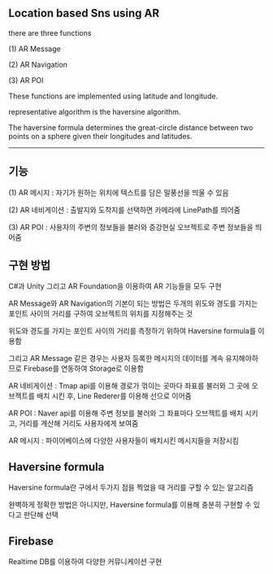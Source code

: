 Location based Sns using AR 
------------------------------------
there are three functions

(1) AR Message 

(2) AR Navigation

(3) AR POI

These functions are implemented using latitude and longitude.

representative algorithm is the haversine algorithm.

The haversine formula determines the great-circle distance between two points on a sphere given their longitudes and latitudes.

-------------------------------------
기능
-------------------------------------
(1) AR 메시지 : 자기가 원하는 위치에 텍스트를 담은 말풍선을 띄울 수 있음

(2) AR 네비게이션 : 출발지와 도착지를 선택하면 카메라에 LinePath를 띄어줌

(3) AR POI : 사용자의 주변의 정보들을 불러와 증강현실 오브젝트로 주변 정보들을 띄어줌 

구현 방법
-------------------------------------
C#과 Unity 그리고 AR Foundation을 이용하여 AR 기능들을 모두 구현 

AR Message와 AR Navigation의 기본이 되는 방법은 두개의 위도와 경도를 가지는 포인트 사이의 거리를 구하여 오브젝트의 위치를 지정해주는 것

위도와 경도를 가지는 포인트 사이의 거리를 측정하기 위하여 Haversine formula를 이용함 

그리고 AR Message 같은 경우는 사용자 등록한 메시지의 데이터를 계속 유지해야하므로 Firebase를 연동하여 Storage로 이용함

AR 네비게이션 : Tmap api를 이용해 경로가 꺾이는 곳마다 좌표를 불러와 그 곳에 오브젝트를 배치 시킨 후, Line Rederer를 이용해 선으로 이어줌

AR POI : Naver api를 이용해 주변 정보를 불러와 그 좌표마다 오브젝트를 배치 시키고, 거리를 계산해 거리도 사용자에게 보여줌 

AR 메시지 : 파이어베이스에 다양한 사용자들이 배치시킨 메시지들을 저장시킴 


Haversine formula
-------------------------------------
Haversine formula란 구에서 두가지 점을 찍었을 때 거리를 구할 수 있는 알고리즘  

완벽하게 정확한 방법은 아니지만, Haversine formula를 이용해 충분히 구현할 수 있다고 판단해 선택

Firebase 
-------------------------------------
Realtime DB를 이용하여 다양한 커뮤니케이션 구현 



